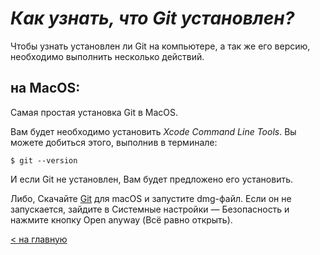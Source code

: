 # ___Как узнать, что Git установлен?___

Чтобы узнать установлен ли Git на компьютере, а так же его версию, необходимо выполнить несколько действий.

## на MacOS:

Самая простая установка Git в MacOS. 

Вам будет необходимо установить *Xcode Command Line Tools*. Вы можете добиться этого, выполнив в терминале:

```bash=
$ git --version
```

И если Git не установлен, Вам будет предложено его установить. 

Либо, Скачайте [Git](https://sourceforge.net/projects/git-osx-installer/) для macOS и запустите dmg-файл. Если он не запускается, зайдите в Системные настройки — Безопасность и нажмите кнопку Open anyway (Всё равно открыть).

[< на главную](./readme.md)